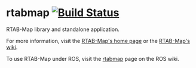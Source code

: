 rtabmap [![Build Status](https://travis-ci.org/introlab/rtabmap.svg?branch=master)](https://travis-ci.org/introlab/rtabmap)
=======

RTAB-Map library and standalone application.

For more information, visit the [RTAB-Map's home page](http://introlab.github.io/rtabmap) or the [RTAB-Map's wiki](https://github.com/introlab/rtabmap/wiki).

To use RTAB-Map under ROS, visit the [rtabmap](http://wiki.ros.org/rtabmap) page on the ROS wiki.
